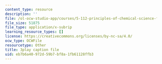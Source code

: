 ```yaml
---
content_type: resource
description: ''
file: /ol-ocw-studio-app/courses/5-112-principles-of-chemical-science-fall-2005/eb7b6a40972d59b7bf8a1fb61128ffb3_oLbTUpxhE24.vtt
file_size: 51875
file_type: application/x-subrip
learning_resource_types: []
license: https://creativecommons.org/licenses/by-nc-sa/4.0/
ocw_type: OCWFile
resourcetype: Other
title: 3play caption file
uid: eb7b6a40-972d-59b7-bf8a-1fb61128ffb3
---
```

